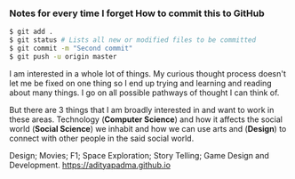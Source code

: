 ### Notes for every time I forget How to commit this to GitHub
```bash
$ git add .
$ git status # Lists all new or modified files to be committed
$ git commit -m "Second commit"
$ git push -u origin master
```

I am interested in a whole lot of things. My curious thought process doesn't let me be fixed on one thing so I end up trying and learning and reading about many things. I go on all possible pathways of thought I can think of.

But there are 3 things that I am broadly interested in and want to work in these areas. Technology (**Computer Science**) and how it affects the social world (**Social Science**) we inhabit and how we can use arts and (**Design**) to connect with other people in the said social world. 

Design; Movies; F1; Space Exploration;
Story Telling; Game Design and Development.
https://adityapadma.github.io